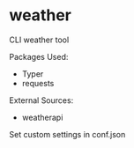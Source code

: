 # weather
 CLI weather tool

Packages Used:
- Typer
- requests

External Sources:
- weatherapi

Set custom settings in conf.json